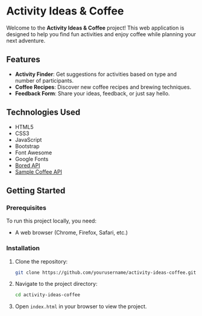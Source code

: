 # Activity Ideas & Coffee

Welcome to the **Activity Ideas & Coffee** project! This web application is designed to help you find fun activities and enjoy coffee while planning your next adventure.

## Features

- **Activity Finder**: Get suggestions for activities based on type and number of participants.
- **Coffee Recipes**: Discover new coffee recipes and brewing techniques.
- **Feedback Form**: Share your ideas, feedback, or just say hello.

## Technologies Used

- HTML5
- CSS3
- JavaScript
- Bootstrap
- Font Awesome
- Google Fonts
- [Bored API](https://bored-api.appbrewery.com/)
- [Sample Coffee API](https://sampleapis.com/api-list/coffee)

## Getting Started

### Prerequisites

To run this project locally, you need:

- A web browser (Chrome, Firefox, Safari, etc.)

### Installation

1. Clone the repository:

    ```bash
    git clone https://github.com/yourusername/activity-ideas-coffee.git
    ```

2. Navigate to the project directory:

    ```bash
    cd activity-ideas-coffee
    ```

3. Open `index.html` in your browser to view the project.


